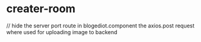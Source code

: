 # creater-room


// hide the server port route in blogediot.component the axios.post request where used for uploading image to backend